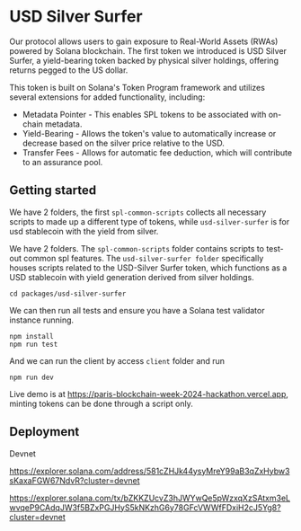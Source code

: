 # USD Silver Surfer
Our protocol allows users to gain exposure to Real-World Assets (RWAs) powered by Solana blockchain. The first token we introduced is USD Silver Surfer, a yield-bearing token backed by physical silver holdings, offering returns pegged to the US dollar. 

This token is built on Solana's Token Program framework and utilizes several extensions for added functionality, including:
- Metadata Pointer - This enables SPL tokens to be associated with on-chain metadata.
- Yield-Bearing - Allows the token's value to automatically increase or decrease based on the silver price relative to the USD.
- Transfer Fees - Allows for automatic fee deduction, which will contribute to an assurance pool.



## Getting started

We have 2 folders, the first `spl-common-scripts` collects all necessary scripts to made up a different type of tokens, while `usd-silver-surfer` is for usd stablecoin with the yield from silver.

We have 2 folders. The `spl-common-scripts` folder contains scripts to test-out common spl features.  The `usd-silver-surfer folder` specifically houses scripts related to the USD-Silver Surfer token, which functions as a USD stablecoin with yield generation derived from silver holdings.

```
cd packages/usd-silver-surfer
```

We can then run all tests and ensure you have a Solana test validator instance running.

```
npm install
npm run test
```

And we can run the client by access `client` folder and run

```
npm run dev
```

Live demo is at https://paris-blockchain-week-2024-hackathon.vercel.app, minting tokens can be done through a script only. 

## Deployment

Devnet

https://explorer.solana.com/address/581cZHJk44ysyMreY99aB3qZxHybw3sKaxaFGW67NdvR?cluster=devnet

https://explorer.solana.com/tx/bZKKZUcvZ3hJWYwQe5pWzxqXzSAtxm3eLwvqeP9CAdqJW3f5BZxPGJHyS5kNKzhG6y78GFcVWWfFDxiH2cJ5Yg8?cluster=devnet
